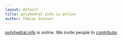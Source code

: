 ```yaml
---
layout: default
title: polyhedral.info is online
author: Tobias Grosser
---
```


[polyhedral.info](http://polyhedral.info) is online.
We invite people to [contribute](/contribute.html).

